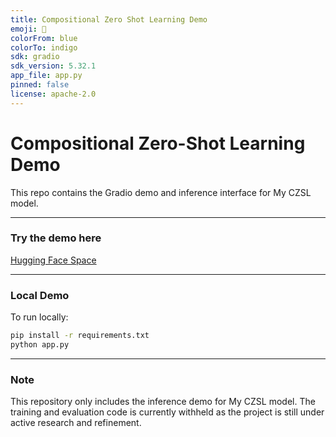 ```yaml
---
title: Compositional Zero Shot Learning Demo
emoji: 🐢
colorFrom: blue
colorTo: indigo
sdk: gradio
sdk_version: 5.32.1
app_file: app.py
pinned: false
license: apache-2.0
---
```


# Compositional Zero-Shot Learning Demo

This repo contains the Gradio demo and inference interface for My CZSL model.

___

### Try the demo here

[Hugging Face Space](https://huggingface.co/spaces/Minho511/Compositional-Zero-Shot-Learning-Demo)

---

###  Local Demo

To run locally:

```bash
pip install -r requirements.txt
python app.py
```

---

### Note
This repository only includes the inference demo for My CZSL model.
The training and evaluation code is currently withheld as the project is still under active research and refinement.